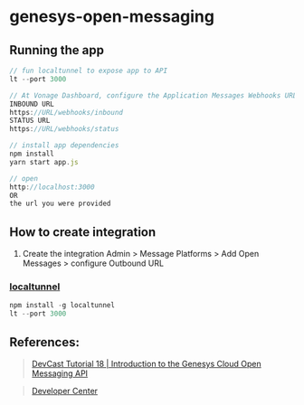 # genesys-open-messaging

## Running the app

```js
// fun localtunnel to expose app to API
lt --port 3000

// At Vonage Dashboard, configure the Application Messages Webhooks URLs
INBOUND URL
https://URL/webhooks/inbound
STATUS URL
https://URL/webhooks/status

// install app dependencies
npm install
yarn start app.js

// open
http://localhost:3000
OR
the url you were provided
```

## How to create integration

1. Create the integration
   Admin > Message Platforms > Add Open Messages > configure Outbound URL

### [localtunnel](https://www.npmjs.com/package/localtunnel)

```js
npm install -g localtunnel
lt --port 3000
```

## References:

> [DevCast Tutorial 18 | Introduction to the Genesys Cloud Open Messaging API](https://www.youtube.com/watch?v=dBEhmO1AaS0)

> [Developer Center](https://developer.genesys.cloud/api/digital/openmessaging/)
